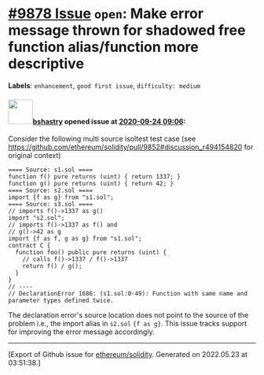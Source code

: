 # [\#9878 Issue](https://github.com/ethereum/solidity/issues/9878) `open`: Make error message thrown for shadowed free function alias/function more descriptive
**Labels**: `enhancement`, `good first issue`, `difficulty: medium`


#### <img src="https://avatars.githubusercontent.com/u/2388185?v=4" width="50">[bshastry](https://github.com/bshastry) opened issue at [2020-09-24 09:06](https://github.com/ethereum/solidity/issues/9878):

Consider the following multi source isoltest test case (see https://github.com/ethereum/solidity/pull/9852#discussion_r494154820 for original context)

```
==== Source: s1.sol ====
function f() pure returns (uint) { return 1337; }
function g() pure returns (uint) { return 42; }
==== Source: s2.sol ====
import {f as g} from "s1.sol";
==== Source: s3.sol ====
// imports f()->1337 as g()
import "s2.sol";
// imports f()->1337 as f() and
// g()->42 as g
import {f as f, g as g} from "s1.sol";
contract C {
  function foo() public pure returns (uint) {
    // calls f()->1337 / f()->1337
    return f() / g();
  }
}
// ----
// DeclarationError 1686: (s1.sol:0-49): Function with same name and parameter types defined twice.
```

The declaration error's source location does not point to the source of the problem i.e., the import alias in `s2.sol` `{f as g}`. This issue tracks support for improving the error message accordingly.




-------------------------------------------------------------------------------



[Export of Github issue for [ethereum/solidity](https://github.com/ethereum/solidity). Generated on 2022.05.23 at 03:51:38.]
